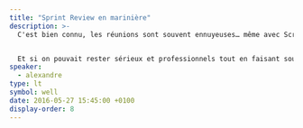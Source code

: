 ```yaml
---
title: "Sprint Review en marinière"
description: >-
  C'est bien connu, les réunions sont souvent ennuyeuses… même avec Scrum. Et si le fun et l'amusement avaient des vertus insoupçonnées sur l'intérêt de l'équipe, l'adhésion et la relation client dans vos projets ?


  Et si on pouvait rester sérieux et professionnels tout en faisant sourire et en créant la surprise en réunion ?
speaker:
  - alexandre
type: lt
symbol: well
date: 2016-05-27 15:45:00 +0100
display-order: 8
---
```


